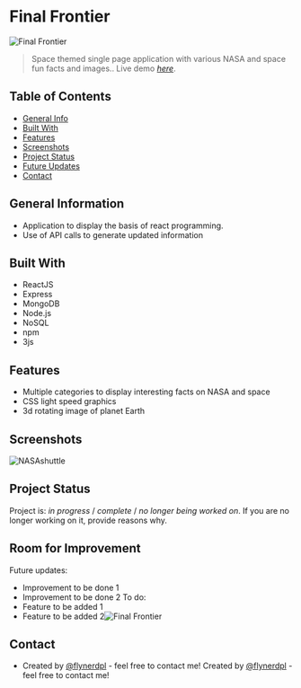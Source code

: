 # Final Frontier
![Final Frontier](https://user-images.githubusercontent.com/90228565/163690846-9f723647-f023-4278-be4a-211e7b7b01e3.png)
> Space themed single page application with various NASA and space fun facts and images..
> Live demo [_here_](http://3.142.119.4/). <!-- If you have the project hosted somewhere, include the link here. -->
## Table of Contents
* [General Info](#general-information)
* [Built With](#technologies-used)
* [Features](#features)
* [Screenshots](#screenshots)
* [Project Status](#project-status)
* [Future Updates](#room-for-improvement)
* [Contact](#contact)
<!-- * [License](#license) -->
## General Information
- Application to display the basis of react programming. 
- Use of API calls to generate updated information
<!-- You don't have to answer all the questions - just the ones relevant to your project. -->
## Built With
- ReactJS
- Express
- MongoDB
- Node.js
- NoSQL
- npm
- 3js
## Features
- Multiple categories to display interesting facts on NASA and space
- CSS light speed graphics
- 3d rotating image of planet Earth
## Screenshots
![NASAshuttle](https://user-images.githubusercontent.com/90228565/163691466-ae9b0352-019f-404b-9d0b-15709c653f23.png)
<!-- If you have screenshots you'd like to share, include them here. -->
## Project Status
Project is: _in progress_ / _complete_ / _no longer being worked on_. If you are no longer working on it, provide reasons why.
## Room for Improvement
Future updates:
- Improvement to be done 1
- Improvement to be done 2
To do:
- Feature to be added 1
- Feature to be added 2![Final Frontier](https://user-images.githubusercontent.com/90228565/163690846-9f723647-f023-4278-be4a-211e7b7b01e3.png)





## Contact
- Created by [@flynerdpl](https://www.flynerd.pl/) - feel free to contact me!
Created by [@flynerdpl](https://www.flynerd.pl/) - feel free to contact me!


<!-- Optional -->
<!-- ## License -->
<!-- This project is open source and available under the [... License](). -->
<!-- You don't have to include all sections - just the one's relevant to your project -->
